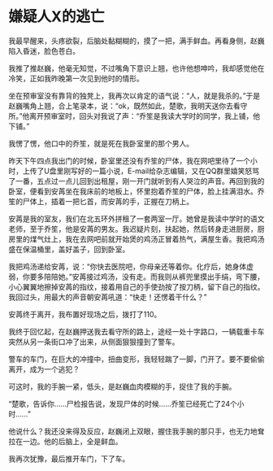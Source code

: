 # 嫌疑人X的逃亡

我最早醒来，头疼欲裂，后脑处黏糊糊的，摸了一把，满手鲜血。再看身侧，赵巍陷入昏迷，脸色苍白。 

我推了推赵巍，他毫无知觉，不过嘴角下意识上翘，也许他想呻吟，我却感觉他在冷笑，正如我昨晚第一次见到他时的情形。 

坐在预审室没有靠背的独凳上，我再次以肯定的语气说：“人，就是我杀的。”于是赵巍嘴角上翘，合上笔录本，说：“ok，既然如此，楚歌，我明天送你去看守所。”他离开预审室时，回头对我说了声：“乔笙是我读大学时的同学，我上铺，他下铺。” 

我愣了愣，他口中的乔笙，就是死在我卧室里的那个男人。 

昨天下午四点我出门的时候，卧室里还没有乔笙的尸体，我在网吧里待了一个小时，上传了U盘里刚写好的一篇小说，E-mail给杂志编辑，又在QQ群里嬉笑怒骂了一番，五点过一点儿回到出租屋，刚一开门就听到有人哭泣的声音。再回到我的卧室，便看到安苒坐在我床前的地板上，怀里抱着乔笙的尸体，脸上挂满泪水。乔笙的尸体上，插着一把匕首，而安苒的手，正握在刀柄上。 

安苒是我的室友，我们在北五环外拼租了一套两室一厅。她曾是我读中学时的语文老师，至于乔笙，他是安苒的男友。我迟疑片刻，扶起她，然后转身走进厨房，厨房里的煤气灶上，我在去网吧前就开始煲的鸡汤正冒着热气，满屋生香。我把鸡汤盛在保温桶里，盖好盖子，回到卧室。 

我把鸡汤递给安苒，说：“你快去医院吧，你母亲还等着你。化疗后，她身体虚弱，你要多陪陪她。”安苒接过鸡汤，没有走。而我则从裤兜里摸出手绢，弯下腰，小心翼翼地擦掉安苒的指纹，接着用自己的手使劲按了按刀柄，留下自己的指纹。我回过头，用最大的声音朝安苒吼道：“快走！还愣着干什么？” 

安苒终于离开，我布置好现场之后，拨打了110。 

我终于回忆起，在赵巍押送我去看守所的路上，途经一处十字路口，一辆载重卡车突然从另一条街口冲了出来，从侧面狠狠撞到了警车。 

警车的车门，在巨大的冲撞中，扭曲变形，我轻轻踹了一脚，门开了。要不要偷偷离开，成为一个逃犯？ 

可这时，我的手腕一紧，低头，是赵巍血肉模糊的手，捉住了我的手腕。 

“楚歌，告诉你……尸检报告说，发现尸体的时候……乔笙已经死亡了24个小时……” 

他说什么？我还没来得及反应，赵巍闭上双眼，握住我手腕的那只手，也无力地耷拉在一边。他的后脑上，全是鲜血。 

我再次犹豫，最后推开车门，下了车。